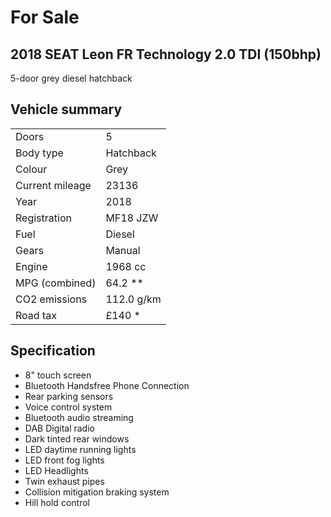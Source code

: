# For Sale

## 2018 SEAT Leon FR Technology 2.0 TDI (150bhp) 

5-door grey diesel hatchback

## Vehicle summary  

|                  |            |
|------------------|------------|
| Doors            | 5          |  
| Body type        | Hatchback  |  
| Colour           | Grey       |
| Current mileage  | 23136      |  
| Year             | 2018       |  
| Registration     | MF18 JZW   |
| Fuel             | Diesel     |  
| Gears            | Manual     |
| Engine           | 1968 cc    |
| MPG (combined)   | 64.2 **    |
| CO2 emissions    | 112.0 g/km |  
| Road tax         | £140 *     |  

## Specification
- 8" touch screen
- Bluetooth Handsfree Phone Connection
- Rear parking sensors
- Voice control system
- Bluetooth audio streaming
- DAB Digital radio
- Dark tinted rear windows
- LED daytime running lights
- LED front fog lights
- LED Headlights
- Twin exhaust pipes
- Collision mitigation braking system
- Hill hold control